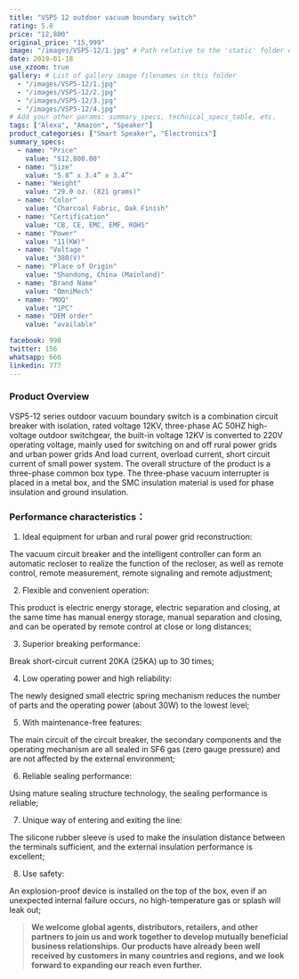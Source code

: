 ```yaml
---
title: "VSP5 12 outdoor vacuum boundary switch"
rating: 5.0
price: "12,800"
original_price: "15,999"
image: "/images/VSP5-12/1.jpg" # Path relative to the 'static' folder or use Hugo Pipes
date: 2019-01-18
use_xzoom: true
gallery: # List of gallery image filenames in this folder
  - "/images/VSP5-12/1.jpg"
  - "/images/VSP5-12/2.jpg"
  - "/images/VSP5-12/3.jpg"
  - "/images/VSP5-12/4.jpg"
# Add your other params: summary_specs, technical_specs_table, etc.
tags: ["Alexa", "Amazon", "Speaker"]
product_categories: ["Smart Speaker", "Electronics"]
summary_specs:
  - name: "Price"
    value: "$12,800.00"
  - name: "Size"
    value: "5.8” x 3.4” x 3.4”"
  - name: "Weight"
    value: "29.0 oz. (821 grams)"
  - name: "Color"
    value: "Charcoal Fabric, Oak Finish"
  - name: "Certification"
    value: "CB, CE, EMC, EMF, ROHS"
  - name: "Power"
    value: "11(KW)"
  - name: "Voltage "
    value: "380(V)"
  - name: "Place of Origin"
    value: "Shandong, China (Mainland)"
  - name: "Brand Name"
    value: "OmniMech"
  - name: "MOQ"
    value: "1PC"
  - name: "OEM order"
    value: "available"

facebook: 998
twitter: 156
whatsapp: 666
linkedin: 777    
---
```


### Product Overview

VSP5-12 series outdoor vacuum boundary switch is a combination circuit breaker with isolation, rated voltage 12KV, three-phase AC 50HZ high-voltage outdoor switchgear, the built-in voltage 12KV is converted to 220V operating voltage, mainly used for switching on and off rural power grids and urban power grids And load current, overload current, short circuit current of small power system. The overall structure of the product is a three-phase common box type. The three-phase vacuum interrupter is placed in a metal box, and the SMC insulation material is used for phase insulation and ground insulation.

### Performance characteristics：

1. Ideal equipment for urban and rural power grid reconstruction:

The vacuum circuit breaker and the intelligent controller can form an automatic recloser to realize the function of the recloser, as well as remote control, remote measurement, remote signaling and remote adjustment;

2. Flexible and convenient operation:

This product is electric energy storage, electric separation and closing, at the same time has manual energy storage, manual separation and closing, and can be operated by remote control at close or long distances;

3. Superior breaking performance:

Break short-circuit current 20KA (25KA) up to 30 times;

4. Low operating power and high reliability:

The newly designed small electric spring mechanism reduces the number of parts and the operating power (about 30W) to the lowest level;

5. With maintenance-free features:

The main circuit of the circuit breaker, the secondary components and the operating mechanism are all sealed in SF6 gas (zero gauge pressure) and are not affected by the external environment;

6. Reliable sealing performance:

Using mature sealing structure technology, the sealing performance is reliable;

7. Unique way of entering and exiting the line:

The silicone rubber sleeve is used to make the insulation distance between the terminals sufficient, and the external insulation performance is excellent;

8. Use safety:

An explosion-proof device is installed on the top of the box, even if an unexpected internal failure occurs, no high-temperature gas or splash will leak out;

> **We welcome global agents, distributors, retailers, and other partners to join us and work together to develop mutually beneficial business relationships. Our products have already been well received by customers in many countries and regions, and we look forward to expanding our reach even further.**

